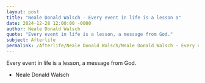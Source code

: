 ```yaml
---
layout: post
title: "Neale Donald Walsch - Every event in life is a lesson a"
date: 2024-12-28 12:00:00 -0000
author: Neale Donald Walsch
quote: "Every event in life is a lesson, a message from God."
subject: Afterlife
permalink: /Afterlife/Neale Donald Walsch/Neale Donald Walsch - Every event in life is a lesson a
---
```


Every event in life is a lesson, a message from God.

- Neale Donald Walsch
